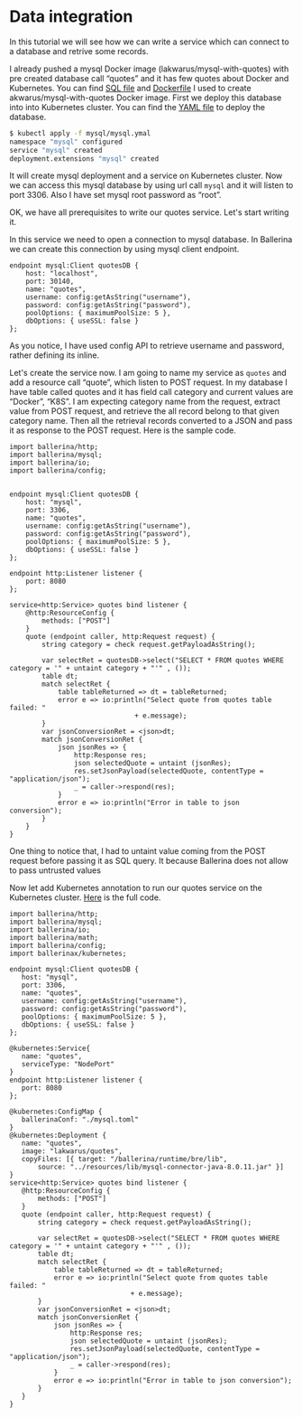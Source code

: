 # Data integration

In this tutorial we will see how we can write a service which can connect to a database and retrive some records. 

I already pushed a mysql Docker image (lakwarus/mysql-with-quotes) with pre created database call “quotes”  and it has few quotes about Docker and Kubernetes. You can find [SQL file](./mysql/quotes.sql) and [Dockerfile](./mysql/Dockerfile) I used to create akwarus/mysql-with-quotes Docker image.
First we deploy this database into into Kubernetes cluster. You can find the [YAML file](./mysql/mysql.yaml) to deploy the database. 

```bash
$ kubectl apply -f mysql/mysql.ymal 
namespace "mysql" configured
service "mysql" created
deployment.extensions "mysql" created
```

It will create mysql deployment and a service on Kubernetes cluster. Now we can access this mysql database by using url call `mysql` and it will listen to port 3306. Also I have set mysql root password as “root”.

OK, we have all prerequisites to write our quotes service. Let's start writing it.

In this service we need to open a connection to mysql database. In Ballerina we can create this connection by using mysql client endpoint. 

```ballaerina
endpoint mysql:Client quotesDB {
    host: "localhost",
    port: 30140,
    name: "quotes",
    username: config:getAsString("username"),
    password: config:getAsString("password"),
    poolOptions: { maximumPoolSize: 5 },
    dbOptions: { useSSL: false }
};
```

As you notice, I have used config API to retrieve username and password, rather defining its inline.

Let's create the service now. I am going to name my service as `quotes` and add a resource call “quote”, which listen to POST request. In my database I have table called quotes and it has field call category and current values are “Docker”, “K8S”.  I am expecting category name from the request, extract value from POST request, and retrieve the all record belong to that given category name.  Then all the retrieval records converted to a JSON and pass it as response to the POST request.  Here is the sample code.   

```ballerina
import ballerina/http;
import ballerina/mysql;
import ballerina/io;
import ballerina/config;


endpoint mysql:Client quotesDB {
    host: "mysql",
    port: 3306,
    name: "quotes",
    username: config:getAsString("username"),
    password: config:getAsString("password"),
    poolOptions: { maximumPoolSize: 5 },
    dbOptions: { useSSL: false }
};

endpoint http:Listener listener {
    port: 8080
};

service<http:Service> quotes bind listener {
    @http:ResourceConfig {
        methods: ["POST"]
    }
    quote (endpoint caller, http:Request request) {
        string category = check request.getPayloadAsString();
       
        var selectRet = quotesDB->select("SELECT * FROM quotes WHERE category = '" + untaint category + "'" , ());
        table dt;
        match selectRet {
            table tableReturned => dt = tableReturned;
            error e => io:println("Select quote from quotes table failed: "
                               + e.message);
        }
        var jsonConversionRet = <json>dt;
        match jsonConversionRet {
            json jsonRes => {
                http:Response res;
                json selectedQuote = untaint (jsonRes);
                res.setJsonPayload(selectedQuote, contentType = "application/json");
                _ = caller->respond(res);
            }
            error e => io:println("Error in table to json conversion");
        }            
    }
}
```

One thing to notice that, I had to untaint value coming from the POST request before passing it as SQL query. It because Ballerina does not allow to pass untrusted values 

Now let add Kubernetes annotation to run our quotes service on the Kubernetes cluster. [Here](./quote.bal) is the full code. 

 ```ballerina
import ballerina/http;
import ballerina/mysql;
import ballerina/io;
import ballerina/math;
import ballerina/config;
import ballerinax/kubernetes;

endpoint mysql:Client quotesDB {
    host: "mysql",
    port: 3306,
    name: "quotes",
    username: config:getAsString("username"),
    password: config:getAsString("password"),
    poolOptions: { maximumPoolSize: 5 },
    dbOptions: { useSSL: false }
};

@kubernetes:Service{
    name: "quotes",
    serviceType: "NodePort"
}
endpoint http:Listener listener {
    port: 8080
};

@kubernetes:ConfigMap {
    ballerinaConf: "./mysql.toml"
}
@kubernetes:Deployment {
    name: "quotes",
    image: "lakwarus/quotes",
    copyFiles: [{ target: "/ballerina/runtime/bre/lib",
        source: "../resources/lib/mysql-connector-java-8.0.11.jar" }]
}
service<http:Service> quotes bind listener {
    @http:ResourceConfig {
        methods: ["POST"]
    }
    quote (endpoint caller, http:Request request) {
        string category = check request.getPayloadAsString();
       
        var selectRet = quotesDB->select("SELECT * FROM quotes WHERE category = '" + untaint category + "'" , ());
        table dt;
        match selectRet {
            table tableReturned => dt = tableReturned;
            error e => io:println("Select quote from quotes table failed: "
                               + e.message);
        }
        var jsonConversionRet = <json>dt;
        match jsonConversionRet {
            json jsonRes => {
                http:Response res;
                json selectedQuote = untaint (jsonRes);
                res.setJsonPayload(selectedQuote, contentType = "application/json");
                _ = caller->respond(res);
            }
            error e => io:println("Error in table to json conversion");
        }            
    }
}
```

